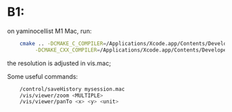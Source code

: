 # B1:
on yaminocellist M1 Mac, run: 

```bash
    cmake .. -DCMAKE_C_COMPILER=/Applications/Xcode.app/Contents/Developer/Toolchains/XcodeDefault.xctoolchain/usr/bin/clang \
         -DCMAKE_CXX_COMPILER=/Applications/Xcode.app/Contents/Developer/Toolchains/XcodeDefault.xctoolchain/usr/bin/clang++;make -j8
```

the resolution is adjusted in vis.mac;

Some useful commands:
```bash
    /control/saveHistory mysession.mac
    /vis/viewer/zoom <MULTIPLE>
    /vis/viewer/panTo <x> <y> <unit>
```